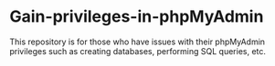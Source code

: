 # Gain-privileges-in-phpMyAdmin
This repository is for those who have issues with their phpMyAdmin privileges such as creating databases, performing SQL queries, etc.
